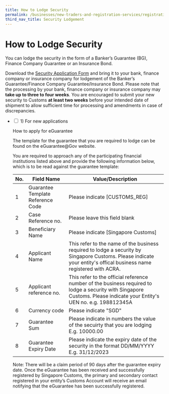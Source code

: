 ```yaml
---
title: How to Lodge Security
permalink: /businesses/new-traders-and-registration-services/registration-services/security-lodgement/how-to-lodge-security/
third_nav_title: Security Lodgement
---
```

# How to Lodge Security 

You can lodge the security in the form of a Banker’s Guarantee (BG), Finance Company Guarantee or an Insurance Bond.

Download the [Security Application Form](/eservices/customs-forms-and-service-links) and bring it to your bank, finance company or insurance company for lodgement of the Banker’s Guarantee/Finance Company Guarantee/Insurance Bond. Please note that the processing by your bank, finance company or insurance company may **take up to three to four weeks**. You are encouraged to submit your new security to Customs **at least two weeks** before your intended date of shipment to allow sufficient time for processing and amendments in case of discrepancies.

<ul class="jekyllcodex_accordion">
	<li>                                                                 
			<input id="accordion9" type="checkbox">
			<label for="accordion9">1) For new applications</label>
			<div>
					<p> How to apply for eGuarantee
					
The template for the guarantee that you are required to lodge can be found on the eGuarantee@Gov website.

You are required to approach any of the participating financial institutions listed above and provide the following information below, which is to be read against the guarantee template:

| No.  | Field Name | Value/Description|
| -------- | -------- | -------- |
| 1     | Guarantee Template Reference Code     | Please indicate [CUSTOMS_REG]|
| 2    | Case Reference no. | Please leave this field blank|
| 3    | Beneficiary Name    | Please indicate [Singapore Customs] |
| 4    | Applicant Name       | This refer to the name of the business required to lodge a security by Singapore Customs. Please indicate your entity's offical business name registered with ACRA.
| 5    | Applicant reference no. | This refer to the official reference number of the business required to lodge a security with Singapore Customs. Please indicate your Entity's UEN no. e.g. 198812345A |
| 6    | Currency code | Please indicate "SGD" |
| 7     | Guarantee Sum | Please indicate in numbers the value of the secuirty that you are lodging E.g. 10000.00
| 8     | Guarantee Expiry Date | Please indicate the expiry date of the security in the format DD/MM/YYYY E.g. 31/12/2023

Note: There will be a claim period of 90 days after the guarantee expiry date. 
Once the eGuarantee has been received and successfully registered by Singapore Customs, the primary and secondary contact registered in your entity’s Customs Account will receive an email notifying that the eGuarantee has been successfully registered.
</p>
				</div>
				</li>